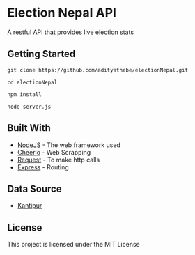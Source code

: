 # Election Nepal API

A restful API that provides live election stats

## Getting Started

```
git clone https://github.com/adityathebe/electionNepal.git
```
```
cd electionNepal
```
```
npm install
```
```
node server.js
```

## Built With

* [NodeJS](https://nodejs.org/en/) - The web framework used
* [Cheerio](https://cheerio.js.org/) - Web Scrapping
* [Request](https://www.npmjs.com/package/request/) - To make http calls
* [Express](https://expressjs.com/) - Routing

## Data Source

* [Kantipur](http://election.ekantipur.com)

## License

This project is licensed under the MIT License
